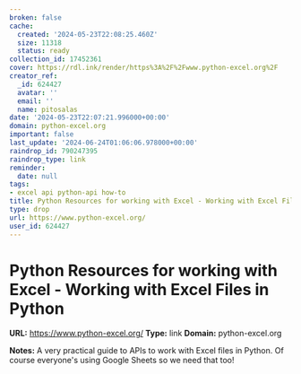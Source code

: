 ```yaml
---
broken: false
cache:
  created: '2024-05-23T22:08:25.460Z'
  size: 11318
  status: ready
collection_id: 17452361
cover: https://rdl.ink/render/https%3A%2F%2Fwww.python-excel.org%2F
creator_ref:
  _id: 624427
  avatar: ''
  email: ''
  name: pitosalas
date: '2024-05-23T22:07:21.996000+00:00'
domain: python-excel.org
important: false
last_update: '2024-06-24T01:06:06.978000+00:00'
raindrop_id: 790247395
raindrop_type: link
reminder:
  date: null
tags:
- excel api python-api how-to
title: Python Resources for working with Excel - Working with Excel Files in Python
type: drop
url: https://www.python-excel.org/
user_id: 624427
---
```


# Python Resources for working with Excel - Working with Excel Files in Python

**URL:** https://www.python-excel.org/
**Type:** link
**Domain:** python-excel.org

**Notes:**
A very practical guide to APIs to work with Excel files in Python. Of course everyone's using Google Sheets so we need that too!

